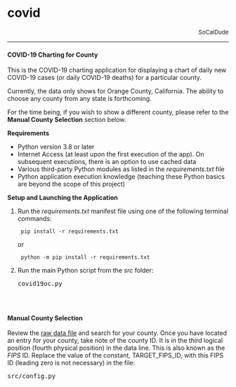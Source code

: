 # covid
<div style="text-align: right;font-size: small">SoCalDude</div>  

---  
#### COVID-19 Charting for County

This is the COVID-19 charting application for displaying a chart of daily new COVID-19 cases (or daily COVID-19 deaths) for a particular county.

Currently, the data only shows for Orange County, California. The ability to choose any county from any state is forthcoming.

For the time being, if you wish to show a different county, please refer to the **Manual County Selection** section below. 

**Requirements**

- Python version 3.8 or later
- Internet Access (at least upon the first execution of the app). On subsequent executions, there is an option to use cached data
- Various third-party Python modules as listed in the _requirements.txt_ file
- Python application execution knowledge (teaching these Python basics are beyond the scope of this project)

**Setup and Launching the Application**

1. Run the _requirements.txt_ manifest file using one of the following terminal commands:

		pip install -r requirements.txt

	or

		python -m pip install -r requirements.txt
2. Run the main Python script from the _src_ folder:
    <br><pre>covid19oc.py</pre>
<br><br>

**Manual County Selection**
<br><br>
Review the [<ins>raw data file</ins>](https://raw.githubusercontent.com/nytimes/covid-19-data/master/us-counties.csv) and search for your county. Once you have located an entry for your county, take note of the county ID. It is in the third logical position (fourth physical position) in the data line. This is also known as the _FIPS_ ID. Replace the value of the constant, TARGET_FIPS_ID, with this FIPS ID (leading zero is not necessary) in the file: <pre>src/config.py</pre>
